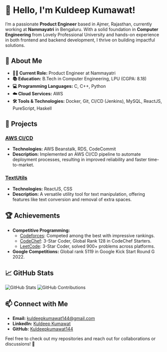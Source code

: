 # 👋 Hello, I'm Kuldeep Kumawat!

I’m a passionate **Product Engineer** based in Ajmer, Rajasthan, currently working at **Nammayatri** in Bengaluru. With a solid foundation in **Computer Engineering** from Lovely Professional University and hands-on experience in both frontend and backend development, I thrive on building impactful solutions.

## 🌟 About Me

- **👨‍💻 Current Role:** Product Engineer at Nammayatri
- **📚 Education:** B.Tech in Computer Engineering, LPU (CGPA: 8.18)
- **💻 Programming Languages:** C, C++, Python
- **☁️ Cloud Services:** AWS
- **🛠️ Tools & Technologies:** Docker, Git, CI/CD (Jenkins), MySQL, ReactJS, PureScript, Haskell

## 🚀 Projects

### [AWS CI/CD](https://github.com/Kuldeepkumawat144/python_project_lpu)
- **Technologies:** AWS Beanstalk, RDS, CodeCommit
- **Description:** Implemented an AWS CI/CD pipeline to automate deployment processes, resulting in improved reliability and faster time-to-market.

### [TextUtils](https://github.com/Kuldeepkumawat144/python_project_lpu)
- **Technologies:** ReactJS, CSS
- **Description:** A versatile utility tool for text manipulation, offering features like text conversion and removal of extra spaces.

## 🏆 Achievements

- **Competitive Programming:**
  - [Codeforces](https://codeforces.com/profile/kuldeepbkumawat): Competed among the best with impressive rankings.
  - [CodeChef](https://www.codechef.com/users/godwakeup14): 3-Star Coder, Global Rank 128 in CodeChef Starters.
  - [LeetCode](https://leetcode.com/kuldeepkumawat144/): 3-Star Coder, solved 900+ problems across platforms.
- **Google Competitions:** Global rank 5119 in Google Kick Start Round G 2022.

## 📈 GitHub Stats

![GitHub Stats](https://github-readme-stats.vercel.app/api?username=Kuldeepkumawat144&show_icons=true&theme=dracula)
![GitHub Contributions](https://github-readme-streak-stats.herokuapp.com/?user=Kuldeepkumawat144&theme=dracula)

## 📫 Connect with Me

- **Email:** [kuldeepkumawat144@gmail.com](mailto:kuldeepkumawat144@gmail.com)
- **LinkedIn:** [Kuldeep Kumawat](https://www.linkedin.com/in/kuldeep-b-kumawat-ab8972119/)
- **GitHub:** [Kuldeepkumawat144](https://github.com/Kuldeepkumawat144)

Feel free to check out my repositories and reach out for collaborations or discussions! 🚀
